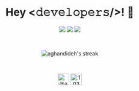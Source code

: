 <h1 align="center">Hey <𝚍𝚎𝚟𝚎𝚕𝚘𝚙𝚎𝚛𝚜/>! 👋</h1>

<p align="center">
    <a target="_blank" href="https://www.linkedin.com/in/aghandideh/"><img src="https://img.shields.io/badge/-LinkedIn-0077B5?style=for-the-badge&logo=Linkedin&logoColor=white"></img></a>
    <a target="_blank" href="https://instagram.com/aghandideh"><img src="https://img.shields.io/badge/instagram-%ff5851db.svg?color=C13584&style=for-the-badge&logo=instagram&logoColor=white"/></a>
    <a target="_blank" href="https://twitter.com/aghandideh"><img src="https://img.shields.io/badge/-Twitter-1DA1F2?style=for-the-badge&logo=Twitter&logoColor=white"></img></a>
</p>
<br>
<p align="center">
        <img alt="aghandideh's streak" src="https://github-readme-streak-stats.herokuapp.com/?user=aghandideh&theme=black-ice&hide_border=true&stroke=0000&background=060A0CD0"/>
</p>
<br>
<p align="center">
    <a href="https://medium.com/@aghandideh" target="blank"><img align="center" src="https://cdn.jsdelivr.net/npm/simple-icons@3.0.1/icons/medium.svg" alt="@akhilgkrishnan" height="30" width="30" /></a>
    <a href="https://stackoverflow.com/users/10842857/mohsen-aghandideh" target="blank"><img align="center" src="https://cdn.jsdelivr.net/npm/simple-icons@3.0.1/icons/stackoverflow.svg" alt="10321356" height="30" width="30" /></a>
</p>




